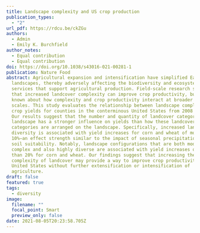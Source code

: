 ```yaml
---
title: Landscape complexity and US crop production
publication_types:
  - "2"
url_pdf: https://rdcu.be/ckZGu
authors:
  - Admin
  - Emily K. Burchfield
author_notes:
  - Equal contribution
  - Equal contribution
doi: https://doi.org/10.1038/s43016-021-00281-1
publication: Nature Food
abstract: Agricultural expansion and intensification have simplified Earth’s
  landscapes, thereby adversely affecting the biodiversity and ecosystem
  services that support agricultural production. Field-scale research suggests
  that increased landcover complexity can improve crop productivity, but less is
  known about how complexity and crop productivity interact at broader landscape
  scales. This study evaluates the relationship between landscape complexity and
  crop yields for counties in the conterminous United States from 2008 to 2018.
  Our results suggest that the number and quantity of landcover categories on a
  landscape has a stronger influence on yields than how these landcover
  categories are arranged on the landscape. Specifically, increased landcover
  diversity is associated with yield increases for corn and wheat of more than
  10%—an effect strength similar to the impact of seasonal precipitation and
  soil suitability. Notably, landscape configurations that are both moderately
  complex and also highly diverse are associated with yield increases of more
  than 20% for corn and wheat. Our findings suggest that increasing the
  complexity of landcover may provide a way to improve crop productivity in the
  United States without further extensification or intensification of
  agriculture.
draft: false
featured: true
tags:
  - diversity
image:
  filename: ""
  focal_point: Smart
  preview_only: false
date: 2021-08-05T20:23:58.705Z
---
```


